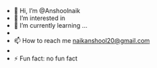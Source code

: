- 👋 Hi, I’m @Anshoolnaik
- 👀 I’m interested in 
- 🌱 I’m currently learning ...
- 
- 📫 How to reach me naikanshool20@gmail.com
- 
- ⚡ Fun fact: no fun fact

<!---
Anshoolnaik/Anshoolnaik is a ✨ special ✨ repository because its `README.md` (this file) appears on your GitHub profile.
You can click the Preview link to take a look at your changes.
--->
